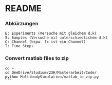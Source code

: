 # README

### Abkürzungen

```
E: Experiments (Versuche mit gleichem d,k)
S: Samples (Versuche mit unterschiedlichem d,k)
C: Channel (bspw. fx ist ein Channel)
T: Time Steps
```


### Convert matlab files to zip
````
cd ~
cd OneDrive/Studium/23H/Masterarbeit/Code/
python MultibodySimulation/matlab_to_zip.py
```